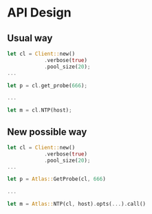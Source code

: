 # API Design

## Usual way

```rs
let cl = Client::new()
            .verbose(true)
            .pool_size(20);
...

let p = cl.get_probe(666);

...

let m = cl.NTP(host);            
```

## New possible way

```rs
let cl = Client::new()
            .verbose(true)
            .pool_size(20);
...

let p = Atlas::GetProbe(cl, 666)

...

let m = Atlas::NTP(cl, host).opts(...).call()

```
